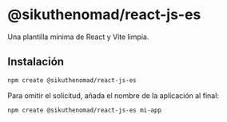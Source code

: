 # @sikuthenomad/react-js-es
Una plantilla mínima de React y Vite limpia.

## Instalación
```bash
npm create @sikuthenomad/react-js-es
```
Para omitir el solicitud, añada el nombre de la aplicación al final:
```bash
npm create @sikuthenomad/react-js-es mi-app
```
